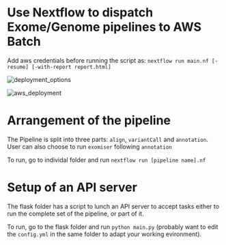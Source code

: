 # Use Nextflow to dispatch Exome/Genome pipelines to AWS Batch

Add aws credentials before running the script as:
`nextflow run main.nf [-resume] [-with-report report.html]`

![deployment_options](https://user-images.githubusercontent.com/47983965/119678496-7926d980-be37-11eb-95b5-a1d8db62e0e0.png)

![aws_deployment](https://user-images.githubusercontent.com/47983965/119678501-7a580680-be37-11eb-9518-0919cbf72340.png)

# Arrangement of the pipeline
The Pipeline is split into three parts: `align`, `variantCall` and `annotation`. User can also choose to run `exomiser` following `annotation`

To run, go to individal folder and run `nextflow run [pipeline name].nf`

# Setup of an API server
The flask folder has a script to lunch an API server to accept tasks either to run the complete set of the pipeline, or part of it.

To run, go to the flask folder and run `python main.py` (probably want to edit the `config.yml` in the same folder to adapt your working evironment).
